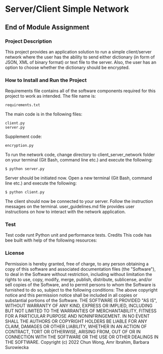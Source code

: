 
# Server/Client Simple Network
## End of Module Assignment

### Project Description

This project provides an application solution to run a simple client/server network where the user has the ability to send either dictionary (in form of JSON, XML of binary format) or text file to the server. Also, the user has an option to choose whether the dictionary should be encrypted.

### How to Install and Run the Project
Requirements file contains all of the software components required for this project to work as intended. 
The file name is:
```
requirements.txt
```
The main code is in the following files:
```
client.py
server.py
```
Supplement code:
```
encryption.py
```
To run the network code, change directory to client_server_network folder on your terminal (Git Bash, command line etc.)  and execute the following:
```
$ python server.py
```
Server should be initiated now. 
Open a new terminal (Git Bash, command line etc.) and execute the following:
```
$ python client.py
```
The client should now be connected to your server. Follow the instruction messages on the terminal. 
user_guidelines.md file provides user instructions on how to interact with the network application.

### Test
Test code runt Python unit and performance tests.
Credits
This code has bee built with help of the following resources:

### License
Permission is hereby granted, free of charge, to any person obtaining a copy of this software and associated documentation files (the "Software"), to deal in the Software without restriction, including without limitation the rights to use, copy, modify, merge, publish, distribute, sublicense, and/or sell copies of the Software, and to permit persons to whom the Software is furnished to do so, subject to the following conditions:
The above copyright notice and this permission notice shall be included in all copies or substantial portions of the Software.
THE SOFTWARE IS PROVIDED "AS IS", WITHOUT WARRANTY OF ANY KIND, EXPRESS OR IMPLIED, INCLUDING BUT NOT LIMITED TO THE WARRANTIES OF MERCHANTABILITY, FITNESS FOR A PARTICULAR PURPOSE AND NONINFRINGEMENT. IN NO EVENT SHALL THE AUTHORS OR COPYRIGHT HOLDERS BE LIABLE FOR ANY CLAIM, DAMAGES OR OTHER LIABILITY, WHETHER IN AN ACTION OF CONTRACT, TORT OR OTHERWISE, ARISING FROM, OUT OF OR IN CONNECTION WITH THE SOFTWARE OR THE USE OR OTHER DEALINGS IN THE SOFTWARE.
Copyright (c) 2022 Chun Wong, Amr Ibrahim, Barbara Surowiecka


